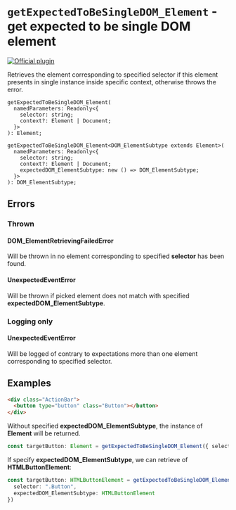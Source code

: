 # `getExpectedToBeSingleDOM_Element` - get expected to be single DOM element

[![Official plugin](https://img.shields.io/badge/IntelliJ_IDEA_Live_Template-getExpectedToBeSingleDOM_Element-blue.svg?style=flat)](https://plugins.jetbrains.com/plugin/17638-yamato-daiwa-es-extensions)

Retrieves the element corresponding to specified selector if this element presents in single instance inside specific context, 
otherwise throws the error.

```
getExpectedToBeSingleDOM_Element(
  namedParameters: Readonly<{
    selector: string;
    context?: Element | Document;
  }>
): Element;

getExpectedToBeSingleDOM_Element<DOM_ElementSubtype extends Element>(
  namedParameters: Readonly<{
    selector: string;
    context?: Element | Document;
    expectedDOM_ElementSubtype: new () => DOM_ElementSubtype;
  }>
): DOM_ElementSubtype;
```


## Errors
### Thrown
#### DOM_ElementRetrievingFailedError

Will be thrown in no element corresponding to specified **selector** has been found.


#### UnexpectedEventError

Will be thrown if picked element does not match with specified **expectedDOM_ElementSubtype**.


### Logging only

#### UnexpectedEventError

Will be logged of contrary to expectations more than one element corresponding to specified selector.


## Examples 

```html
<div class="ActionBar">
  <button type="button" class="Button"></button>
</div>
```

Without specified **expectedDOM_ElementSubtype**, the instance of **Element** will be returned.

```typescript
const targetButton: Element = getExpectedToBeSingleDOM_Element({ selector: ".Button" });
```

If specify **expectedDOM_ElementSubtype**, we can retrieve of **HTMLButtonElement**:

```typescript
const targetButton: HTMLButtonElement = getExpectedToBeSingleDOM_Element({
  selector: ".Button",
  expectedDOM_ElementSubtype: HTMLButtonElement
})
```
